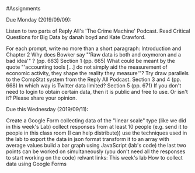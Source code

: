 #Assignments

Due Monday (2019/09/09):

Listen to two parts of Reply All's 'The Crime Machine' Podcast. 
Read Critical Questions for Big Data by danah boyd and Kate Crawford. 

For each prompt, write no more than a short paragraph:
Introduction and Chapter 2
Why does Bowker say "'Raw data is both and oxymoron and a bad idea'" ? (pp. 663)
Section 1 (pp. 665)
What could be meant by the quote "'accounting tools [...] do not simply aid the measurement of economic activity, they shape the reality they measure'"? Try draw parallels to the CompStat system from the Reply All Podcast.
Section 3 and 4 (pp. 668)
In which way is Twitter data limited?
Section 5 (pp. 671)
If you don't need to login to obtain certain data, then it is public and free to use. Or isn't it? Please share your opinion.

Due this Wednesday (2019/09/11):

Create a Google Form collecting data of the "linear scale" type (like we did in this week's Lab)
collect responses from at least 10 people (e.g. send it to people in this class room (I can help distribute))
use the techniques used in the lab to
export the data in json format
transform it to an array with average values
build a bar graph using JavaScript (lab's code)
the last two points can be worked on simultaneously (you don't need all the responses to start working on the code)
relvant links:
This week's lab
How to collect data using Google Forms
